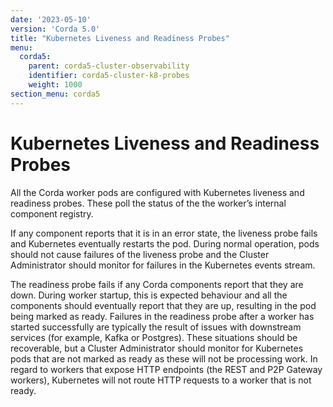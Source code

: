 ```yaml
---
date: '2023-05-10'
version: 'Corda 5.0'
title: "Kubernetes Liveness and Readiness Probes"
menu:
  corda5:
    parent: corda5-cluster-observability
    identifier: corda5-cluster-k8-probes
    weight: 1000
section_menu: corda5
---
```

# Kubernetes Liveness and Readiness Probes
All the Corda worker pods are configured with Kubernetes liveness and readiness probes.
These poll the status of the the worker’s internal component registry.

If any component reports that it is in an error state, the liveness probe fails and Kubernetes eventually restarts the pod.
During normal operation, pods should not cause failures of the liveness probe and the Cluster Administrator should monitor for failures in the Kubernetes events stream.

The readiness probe fails if any Corda components report that they are down.
During worker startup, this is expected behaviour and all the components should eventually report
that they are up, resulting in the pod being marked as ready. Failures in the readiness probe after a worker
has started successfully are typically the result of issues with downstream services (for example, Kafka or Postgres).
These situations should be recoverable, but a Cluster Administrator should monitor for Kubernetes pods that are not marked
as ready as these will not be processing work. In regard to workers that expose HTTP endpoints (the REST and P2P Gateway workers),
Kubernetes will not route HTTP requests to a worker that is not ready.
